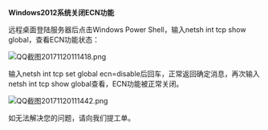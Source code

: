 **Windows2012系统关闭ECN功能**

远程桌面登陆服务器后点击Windows Power Shell，输入netsh int tcp show global，查看ECN功能状态：

![QQ截图20171120111418.png](https://img1.jcloudcs.com/cms/33fea0e9-7dbe-49d4-a82f-ff69a028d7b420171120111645.png)

输入netsh int tcp set global ecn=disable后回车，正常返回确定消息，再次输入netsh int tcp show global查看，ECN功能被正常关闭。

![QQ截图20171120111442.png](https://img1.jcloudcs.com/cms/e05ca975-4687-480a-82c8-b273d6062b0d20171120111756.png)

如无法解决您的问题，请向我们提工单。